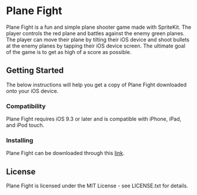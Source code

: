 # Plane Fight

Plane Fight is a fun and simple plane shooter game made with SpriteKit. The player controls the red plane and battles against the enemy green planes. The player can move their plane by tilting their iOS device and shoot bullets at the enemy planes by tapping their iOS device screen. The ultimate goal of the game is to get as high of a score as possible.

## Getting Started

The below instructions will help you get a copy of Plane Fight downloaded onto your iOS device.

### Compatibility

Plane Fight requires iOS 9.3 or later and is compatible with iPhone, iPad, and iPod touch.

### Installing

Plane Fight can be downloaded through this [link](http://goo.gl/DuisxV).

## License

Plane Fight is licensed under the MIT License - see LICENSE.txt for details.
